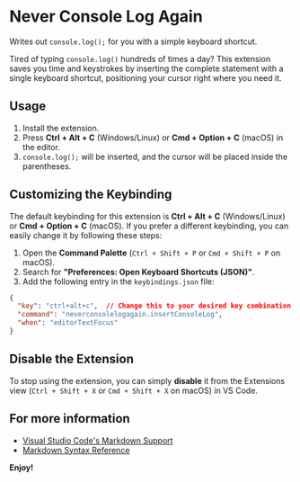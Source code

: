 # Never Console Log Again

Writes out `console.log();` for you with a simple keyboard shortcut.

Tired of typing `console.log()` hundreds of times a day? This extension saves you time and keystrokes by inserting the complete statement with a single keyboard shortcut, positioning your cursor right where you need it.

## Usage

1. Install the extension.
2. Press **Ctrl + Alt + C** (Windows/Linux) or **Cmd + Option + C** (macOS) in the editor.
3. `console.log();` will be inserted, and the cursor will be placed inside the parentheses.

## Customizing the Keybinding

The default keybinding for this extension is **Ctrl + Alt + C** (Windows/Linux) or **Cmd + Option + C** (macOS). If you prefer a different keybinding, you can easily change it by following these steps:

1. Open the **Command Palette** (`Ctrl + Shift + P` or `Cmd + Shift + P` on macOS).
2. Search for **"Preferences: Open Keyboard Shortcuts (JSON)"**.
3. Add the following entry in the `keybindings.json` file:

```json
{
  "key": "ctrl+alt+c",  // Change this to your desired key combination
  "command": "neverconsolelogagain.insertConsoleLog",
  "when": "editorTextFocus"
}
```

## Disable the Extension

To stop using the extension, you can simply **disable** it from the Extensions view (`Ctrl + Shift + X` or `Cmd + Shift + X` on macOS) in VS Code.

## For more information

* [Visual Studio Code's Markdown Support](http://code.visualstudio.com/docs/languages/markdown)
* [Markdown Syntax Reference](https://help.github.com/articles/markdown-basics/)

**Enjoy!**